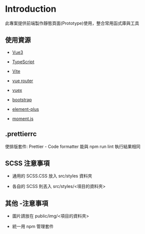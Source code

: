 # Introduction 
此專案提供前端製作靜態頁面(Prototype)使用，整合常用函式庫與工具

## 使用資源

- [Vue3](https://vuejs.org/)

- [TypeScript](https://www.typescriptlang.org/)

- [Vite](https://vite.dev/guide/)

- [vue router](https://router.vuejs.org/zh/)

- [vuex](https://vuex.vuejs.org/)

- [bootstrap](https://getbootstrap.com/)

- [element-plus](https://element-plus.org/en-US/)

- [moment.js](https://momentjs.com/)

## .prettierrc

使排版套件: Prettier - Code formatter 能與 npm run lint 執行結果相同

## SCSS 注意事項

- 通用的 SCSS.CSS 放入 src/styles 資料夾

- 各自的 SCSS 則丟入 src/styles/<項目的資料夾>

## 其他 -注意事項

- 圖片請放在 public/img/<項目的資料夾>

- 統一用 npm 管理套件
